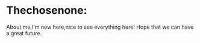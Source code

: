 # Thechosenone:
About me,I'm new here,nice to see everything here!
Hope that we can have a great future.

